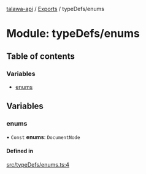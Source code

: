 [talawa-api](../README.md) / [Exports](../modules.md) / typeDefs/enums

# Module: typeDefs/enums

## Table of contents

### Variables

- [enums](typeDefs_enums.md#enums)

## Variables

### enums

• `Const` **enums**: `DocumentNode`

#### Defined in

[src/typeDefs/enums.ts:4](https://github.com/PalisadoesFoundation/talawa-api/blob/4145524/src/typeDefs/enums.ts#L4)
